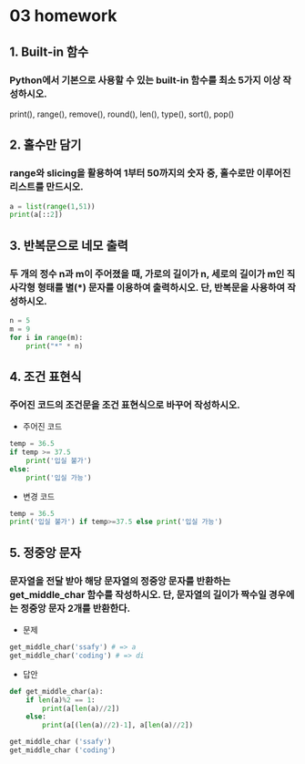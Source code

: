 # 03 homework

## 1. Built-in 함수

### Python에서 기본으로 사용할 수 있는 built-in 함수를 최소 5가지 이상 작성하시오.

print(), range(), remove(), round(), len(), type(), sort(), pop()

## 2. 홀수만 담기

### range와 slicing을 활용하여 1부터 50까지의 숫자 중, 홀수로만 이루어진 리스트를 만드시오.

```python
a = list(range(1,51))
print(a[::2])
```

## 3. 반복문으로 네모 출력

### 두 개의 정수 n과 m이 주어졌을 때, 가로의 길이가 n, 세로의 길이가 m인 직사각형 형태를 별(*) 문자를 이용하여 출력하시오. 단, 반복문을 사용하여 작성하시오.

```python
n = 5
m = 9
for i in range(m):
	print("*" * n)
```

## 4. 조건 표현식

### 주어진 코드의 조건문을 조건 표현식으로 바꾸어 작성하시오.

- 주어진 코드

```python
temp = 36.5
if temp >= 37.5
	print('입실 불가')
else:
	print('입실 가능')
```

- 변경 코드

```python
temp = 36.5
print('입실 불가') if temp>=37.5 else print('입실 가능')
```

## 5. 정중앙 문자

### 문자열을 전달 받아 해당 문자열의 정중앙 문자를 반환하는 get_middle_char 함수를 작성하시오. 단, 문자열의 길이가 짝수일 경우에는 정중앙 문자 2개를 반환한다.

- 문제

```python
get_middle_char('ssafy') # => a
get_middle_char('coding') # => di
```

- 답안

```python
def get_middle_char(a):
    if len(a)%2 == 1:
        print(a[len(a)//2])
    else:
        print(a[(len(a)//2)-1], a[len(a)//2])

get_middle_char ('ssafy')
get_middle_char ('coding')
```
